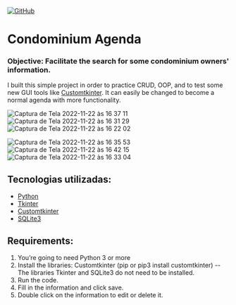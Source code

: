 [![GitHub](https://img.shields.io/github/license/franciscocezar/project_agenda)](https://github.com/franciscocezar/project_agenda/blob/main/LICENSE)
# Condominium Agenda
### Objective: Facilitate the search for some condominium owners' information.

I built this simple project in order to practice CRUD, OOP, and to test some new GUI tools like [Customtkinter](https://github.com/TomSchimansky/CustomTkinter). It can easily be changed to become a normal agenda with more functionality.

![Captura de Tela 2022-11-22 às 16 37 11](https://user-images.githubusercontent.com/102926017/203405752-db2585f6-1cfe-4c76-9335-e776e99dd38b.png)
![Captura de Tela 2022-11-22 às 16 31 29](https://user-images.githubusercontent.com/102926017/203404731-eaee9177-ec07-49ac-b1a5-88000a1febdf.png)
![Captura de Tela 2022-11-22 às 16 22 02](https://user-images.githubusercontent.com/102926017/203404101-300080bc-95b6-4faf-99d5-a88a0f45d3d0.png)

![Captura de Tela 2022-11-22 às 16 35 53](https://user-images.githubusercontent.com/102926017/203405475-3024233d-6724-4839-a6e1-2ea5ded02105.png)
![Captura de Tela 2022-11-22 às 16 42 15](https://user-images.githubusercontent.com/102926017/203406657-5b6a50c2-fcae-414e-86c7-49e52f72d1a3.png)
![Captura de Tela 2022-11-22 às 16 33 04](https://user-images.githubusercontent.com/102926017/203405027-123137ac-459d-4009-98d9-18a662bbc028.png)

## Tecnologias utilizadas:

* [Python](https://www.python.org/)
* [Tkinter](https://docs.python.org/3/library/tkinter.html)
* [Customtkinter](https://pypi.org/project/customtkinter/0.3/)
* [SQLite3](https://docs.python.org/3/library/sqlite3.html)

## Requirements:

1. You’re going to need Python 3 or more
2. Install the libraries: Customtkinter (pip or pip3 install customtkinter) -- The libraries Tkinter and SQLite3 do not need to be installed.
3. Run the code.
4. Fill in the information and click save.
5. Double click on the information to edit or delete it.



